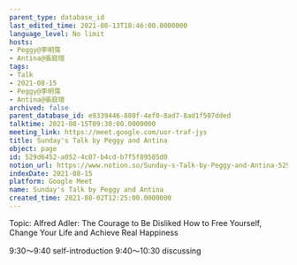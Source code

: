 ```yaml
---
parent_type: database_id
last_edited_time: 2021-08-13T18:46:00.0000000
language_level: No limit
hosts:
- Peggy@李明霈
- Antina@張庭瑄
tags:
- Talk
- 2021-08-15
- Peggy@李明霈
- Antina@張庭瑄
archived: false
parent_database_id: e9339446-880f-4ef0-8ad7-8ad1f507dded
talktime: 2021-08-15T09:30:00.0000000
meeting_link: https://meet.google.com/uor-traf-jys
title: Sunday's Talk by Peggy and Antina
object: page
id: 529d6452-a052-4c07-b4cd-b7f5f89585d0
notion_url: https://www.notion.so/Sunday-s-Talk-by-Peggy-and-Antina-529d6452a0524c07b4cdb7f5f89585d0
indexDate: 2021-08-15
platform: Google Meet
name: Sunday's Talk by Peggy and Antina
created_time: 2021-08-02T12:25:00.0000000
---
```


Topic: Alfred Adler: The Courage to Be Disliked
How to Free Yourself, Change Your Life and Achieve Real Happiness

9:30～9:40 self-introduction
9:40～10:30 discussing


